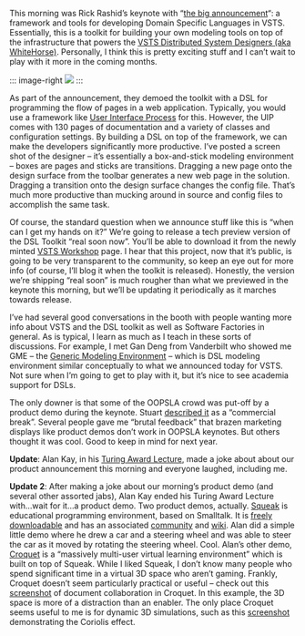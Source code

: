 This morning was Rick Rashid’s keynote with “[the big
announcement](http://www.microsoft.com/presspass/press/2004/oct04/10-26oopslaecosystempr.asp)“:
a framework and tools for developing Domain Specific Languages in VSTS.
Essentially, this is a toolkit for building your own modeling tools on
top of the infrastructure that powers the [VSTS Distributed System
Designers (aka
WhiteHorse)](http://msdn.microsoft.com/library/en-us/dnvsent/html/vsent_ModelingLangs.asp).
Personally, I think this is pretty exciting stuff and I can’t wait to
play with it more in the coming months.

::: image-right
[![](http://hawkblogstorage.blob.core.windows.net/blog-content/20041026-1719-oopsla-day-1-2/UIPDSLthumb.JPG)](http://hawkblogstorage.blob.core.windows.net/blog-content/20041026-1719-oopsla-day-1-2/UIPDSL.JPG)
:::

As part of the announcement, they demoed the toolkit with a DSL for
programming the flow of pages in a web application. Typically, you would
use a framework like [User Interface
Process](http://msdn.microsoft.com/library/en-us/dnpag/html/uipab.asp) for
this. However, the UIP comes with 130 pages of documentation and a
variety of classes and configuration settings. By building a DSL on top
of the framework, we can make the developers significantly more
productive. I’ve posted a screen shot of the designer – it’s essentially
a box-and-stick modeling environment – boxes are pages and sticks are
transitions. Dragging a new page onto the design surface from the
toolbar generates a new web page in the solution. Dragging a transition
onto the design surface changes the config file. That’s much more
productive than mucking around in source and config files to accomplish
the same task.

Of course, the standard question when we announce stuff like this is
“when can I get my hands on it?” We’re going to release a tech preview
version of the DSL Toolkit “real soon now”. You’ll be able to download
it from the newly minted [VSTS
Workshop](http://lab.msdn.microsoft.com/vs2005/teamsystem/workshop/default.aspx)
page. I hear that this project, now that it’s public, is going to be
very transparent to the community, so keep an eye out for more info (of
course, I’ll blog it when the toolkit is released). Honestly, the
version we’re shipping “real soon” is much rougher than what we
previewed in the keynote this morning, but we’ll be updating it
periodically as it marches towards release.

I’ve had several good conversations in the booth with people wanting
more info about VSTS and the DSL toolkit as well as Software Factories
in general. As is typical, I learn as much as I teach in these sorts of
discussions. For example, I met Gan Deng from Vanderbilt who showed me
GME – the [Generic Modeling
Environment](http://www.isis.vanderbilt.edu/Projects/gme) – which is DSL
modeling environment similar conceptually to what we announced today for
VSTS. Not sure when I’m going to get to play with it, but it’s nice to
see academia support for DSLs.

The only downer is that some of the OOPSLA crowd was put-off by a
product demo during the keynote. Stuart [described
it](http://blogs.msdn.com/stuart_kent/archive/2004/10/27/248260.aspx) as
a “commercial break”. Several people gave me “brutal feedback” that
brazen marketing displays like product demos don’t work in OOPSLA
keynotes. But others thought it was cool. Good to keep in mind for next
year.

**Update**: Alan Kay, in his [Turing Award
Lecture](http://www.oopsla.org/2004/ShowEvent.do?id=421), made a joke
about about our product announcement this morning and everyone laughed,
including me.

**Update 2**: After making a joke about our morning’s product demo (and
several other assorted jabs), Alan Kay ended his Turing Award Lecture
with…wait for it…a product demo. Two product demos, actually.
[Squeak](http://www.squeak.org/) is educational programming environment,
based on Smalltalk. It is [freely
downloadable](http://www.squeak.org/download/index.html) and has an
associated [community](http://www.squeakland.org/) and
[wiki](http://minnow.cc.gatech.edu/squeak). Alan did a simple little
demo where he drew a car and a steering wheel and was able to steer the
car as it moved by rotating the steering wheel. Cool. Alan’s other demo,
[Croquet](http://www.opencroquet.org/) is a “massively multi-user
virtual learning environment” which is built on top of Squeak. While I
liked Squeak, I don’t know many people who spend significant time in a
virtual 3D space who aren’t gaming. Frankly, Croquet doesn’t seem
particularly practical or useful – check out this
[screenshot](http://www.opencroquet.org/About_Croquet/screenshots/slideshow9.html)
of document collaboration in Croquet. In this example, the 3D space is
more of a distraction than an enabler. The only place Croquet seems
useful to me is for dynamic 3D simulations, such as this
[screenshot](http://www.opencroquet.org/About_Croquet/screenshots/slideshow12.html)
demonstrating the Coriolis effect.
